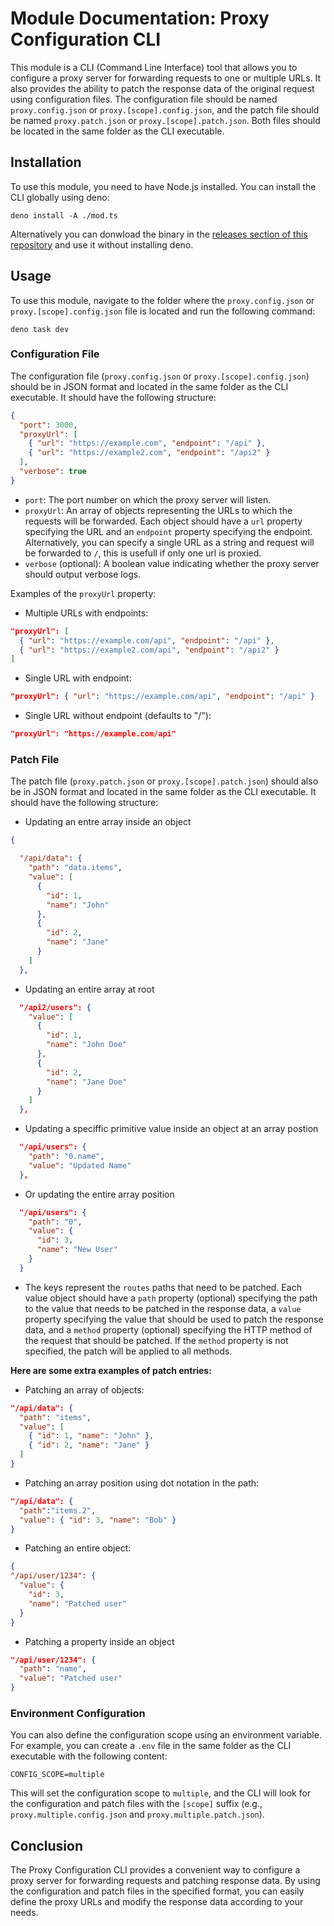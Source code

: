 # Module Documentation: Proxy Configuration CLI

This module is a CLI (Command Line Interface) tool that allows you to configure a proxy server for forwarding requests to one or multiple URLs. It also provides the ability to patch the response data of the original request using configuration files. The configuration file should be named `proxy.config.json` or `proxy.[scope].config.json`, and the patch file should be named `proxy.patch.json` or `proxy.[scope].patch.json`. Both files should be located in the same folder as the CLI executable.

## Installation

To use this module, you need to have Node.js installed. You can install the CLI globally using deno:

```shell
deno install -A ./mod.ts
```

Alternatively you can donwload the binary in the [releases section of this repository](https://github.com/danimrangelb/proxy/releases) and use it without installing deno.

## Usage

To use this module, navigate to the folder where the `proxy.config.json` or `proxy.[scope].config.json` file is located and run the following command:

```shell
deno task dev
```

### Configuration File

The configuration file (`proxy.config.json` or `proxy.[scope].config.json`) should be in JSON format and located in the same folder as the CLI executable. It should have the following structure:

```json
{
  "port": 3000,
  "proxyUrl": [
    { "url": "https://example.com", "endpoint": "/api" },
    { "url": "https://example2.com", "endpoint": "/api2" }
  ],
  "verbose": true
}
```

- `port`: The port number on which the proxy server will listen.
- `proxyUrl`: An array of objects representing the URLs to which the requests will be forwarded. Each object should have a `url` property specifying the URL and an `endpoint` property specifying the endpoint. Alternatively, you can specify a single URL as a string and request will be forwarded to `/`, this is usefull if only one url is proxied.
- `verbose` (optional): A boolean value indicating whether the proxy server should output verbose logs.

Examples of the `proxyUrl` property:

- Multiple URLs with endpoints:

```json
"proxyUrl": [
  { "url": "https://example.com/api", "endpoint": "/api" },
  { "url": "https://example2.com/api", "endpoint": "/api2" }
]
```

- Single URL with endpoint:

```json
"proxyUrl": { "url": "https://example.com/api", "endpoint": "/api" }
```

- Single URL without endpoint (defaults to "/"):

```json
"proxyUrl": "https://example.com/api"
```

### Patch File

The patch file (`proxy.patch.json` or `proxy.[scope].patch.json`) should also be in JSON format and located in the same folder as the CLI executable. It should have the following structure:

- Updating an entre array inside an object
```json
{

  "/api/data": {
    "path": "data.items",
    "value": [
      {
        "id": 1,
        "name": "John"
      },
      {
        "id": 2,
        "name": "Jane"
      }
    ]
  },

```
- Updating an entire array at root

```json
  "/api2/users": {
    "value": [
      {
        "id": 1,
        "name": "John Doe"
      },
      {
        "id": 2,
        "name": "Jane Doe"
      }
    ]
  },
```
- Updating a speciffic primitive value inside an object at an array postion
```json
  "/api/users": {
    "path": "0.name",
    "value": "Updated Name"
  },

```

- Or updating the entire array position
```json
  "/api/users": {
    "path": "0",
    "value": {
      "id": 3,
      "name": "New User"
    }
  }
```

- The keys represent the `routes` paths that need to be patched.
  Each value object should have a `path` property (optional) specifying the path to the value that needs to be patched in the response data, a `value` property specifying the value that should be used to patch the response data, and a `method` property (optional) specifying the HTTP method of the request that should be patched. If the `method` property is not specified, the patch will be applied to all methods.

**Here are some extra examples of patch entries:**

- Patching an array of objects:

```json
"/api/data": {
  "path": "items",
  "value": [
    { "id": 1, "name": "John" },
    { "id": 2, "name": "Jane" }
  ]
}
```

- Patching an array position using dot notation in the path:

```json
"/api/data": {
  "path":"items.2",
  "value": { "id": 3, "name": "Bob" }
}
```
- Patching an entire object:

```json
{
"/api/user/1234": {
  "value": {
    "id": 3,
    "name": "Patched user"
  }
}
```

- Patching a property inside an object

```json
"/api/user/1234": {
  "path": "name",
  "value": "Patched user"
}
```

### Environment Configuration

You can also define the configuration scope using an environment variable. For example, you can create a `.env` file in the same folder as the CLI executable with the following content:

```
CONFIG_SCOPE=multiple
```

This will set the configuration scope to `multiple`, and the CLI will look for the configuration and patch files with the `[scope]` suffix (e.g., `proxy.multiple.config.json` and `proxy.multiple.patch.json`).

## Conclusion

The Proxy Configuration CLI provides a convenient way to configure a proxy server for forwarding requests and patching response data. By using the configuration and patch files in the specified format, you can easily define the proxy URLs and modify the response data according to your needs.

